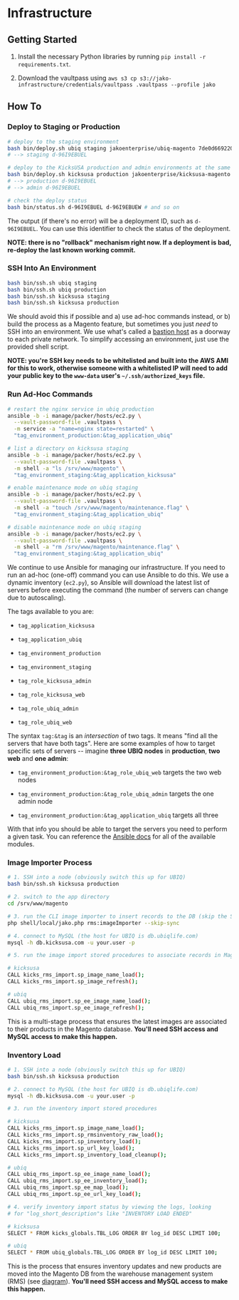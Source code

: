 # Infrastructure

## Getting Started

1. Install the necessary Python libraries by running `pip install -r requirements.txt`.

2. Download the vaultpass using `aws s3 cp s3://jako-infrastructure/credentials/vaultpass .vaultpass --profile jako`



## How To

### Deploy to Staging or Production

```sh
# deploy to the staging environment
bash bin/deploy.sh ubiq staging jakoenterprise/ubiq-magento 7de0d6692209457c5e0fd8897add2f9266346c0a
# --> staging d-96I9EBUEL

# deploy to the KicksUSA production and admin environments at the same time
bash bin/deploy.sh kicksusa production jakoenterprise/kicksusa-magento 7de0d6692209457c5e0fd8897add2f9266346c0a
# --> production d-96I9EBUEL
# --> admin d-96I9EBUEL

# check the deploy status
bash bin/status.sh d-96I9EBUEL d-96I9EBUEW # and so on
```

The output (if there's no error) will be a deployment ID, such as `d-96I9EBUEL`. You can use this identifier to check the status of the deployment.

**NOTE: there is no "rollback" mechanism right now. If a deployment is bad, re-deploy the last known working commit.**

### SSH Into An Environment

```sh
bash bin/ssh.sh ubiq staging
bash bin/ssh.sh ubiq production
bash bin/ssh.sh kicksusa staging
bash bin/ssh.sh kicksusa production
```

We should avoid this if possible and a) use ad-hoc commands instead, or b) build the process as a Magento feature, but sometimes you just _need_ to SSH into an environment. We use what's called a [bastion host](https://en.wikipedia.org/wiki/Bastion_host) as a doorway to each private network. To simplify accessing an environment, just use the provided shell script.

**NOTE: you're SSH key needs to be whitelisted and built into the AWS AMI for this to work, otherwise someone with a whitelisted IP will need to add your public key to the `www-data` user's `~/.ssh/authorized_keys` file.**

### Run Ad-Hoc Commands

```sh
# restart the nginx service in ubiq production
ansible -b -i manage/packer/hosts/ec2.py \
  --vault-password-file .vaultpass \
  -m service -a "name=nginx state=restarted" \
  "tag_environment_production:&tag_application_ubiq"

# list a directory on kicksusa staging
ansible -b -i manage/packer/hosts/ec2.py \
  --vault-password-file .vaultpass \
  -m shell -a "ls /srv/www/magento" \
  "tag_environment_staging:&tag_application_kicksusa"

# enable maintenance mode on ubiq staging
ansible -b -i manage/packer/hosts/ec2.py \
  --vault-password-file .vaultpass \
  -m shell -a "touch /srv/www/magento/maintenance.flag" \
  "tag_environment_staging:&tag_application_ubiq"

# disable maintenance mode on ubiq staging
ansible -b -i manage/packer/hosts/ec2.py \
  --vault-password-file .vaultpass \
  -m shell -a "rm /srv/www/magento/maintenance.flag" \
  "tag_environment_staging:&tag_application_ubiq"
```

We continue to use Ansible for managing our infrastructure. If you need to run an ad-hoc (one-off) command you can use Ansible to do this. We use a dynamic inventory (`ec2.py`), so Ansible will download the latest list of servers before executing the command (the number of servers can change due to autoscaling).

The tags available to you are:

- `tag_application_kicksusa`

- `tag_application_ubiq`

- `tag_environment_production`

- `tag_environment_staging`

- `tag_role_kicksusa_admin`

- `tag_role_kicksusa_web`

- `tag_role_ubiq_admin`

- `tag_role_ubiq_web`

The syntax `tag:&tag` is an _intersection_ of two tags. It means "find all the servers that have both tags". Here are some examples of how to target specific sets of servers -- imagine **three UBIQ nodes** in **production**, **two web** and **one admin**:

- `tag_environment_production:&tag_role_ubiq_web` targets the two web nodes

- `tag_environment_production:&tag_role_ubiq_admin` targets the one admin node

- `tag_environment_production:&tag_application_ubiq` targets all three

With that info you should be able to target the servers you need to perform a given task. You can reference the [Ansible docs](http://docs.ansible.com/ansible/modules_by_category.html) for all of the available modules.

### Image Importer Process

```sh
# 1. SSH into a node (obviously switch this up for UBIQ)
bash bin/ssh.sh kicksusa production

# 2. switch to the app directory
cd /srv/www/magento

# 3. run the CLI image importer to insert records to the DB (skip the S3 sync)
php shell/local/jako.php rms:imageImporter --skip-sync

# 4. connect to MySQL (the host for UBIQ is db.ubiqlife.com)
mysql -h db.kicksusa.com -u your.user -p

# 5. run the image import stored procedures to associate records in Magento

# kicksusa
CALL kicks_rms_import.sp_image_name_load();
CALL kicks_rms_import.sp_image_refresh();

# ubiq
CALL ubiq_rms_import.sp_ee_image_name_load();
CALL ubiq_rms_import.sp_ee_image_refresh();
```

This is a multi-stage process that ensures the latest images are associated to their products in the Magento database. **You'll need SSH access and MySQL access to make this happen.**

### Inventory Load

```sh
# 1. SSH into a node (obviously switch this up for UBIQ)
bash bin/ssh.sh kicksusa production

# 2. connect to MySQL (the host for UBIQ is db.ubiqlife.com)
mysql -h db.kicksusa.com -u your.user -p

# 3. run the inventory import stored procedures

# kicksusa
CALL kicks_rms_import.sp_image_name_load();
CALL kicks_rms_import.sp_rmsinventory_raw_load();
CALL kicks_rms_import.sp_inventory_load();
CALL kicks_rms_import.sp_url_key_load();
CALL kicks_rms_import.sp_inventory_load_cleanup();

# ubiq
CALL ubiq_rms_import.sp_ee_image_name_load();
CALL ubiq_rms_import.sp_ee_inventory_load();
CALL ubiq_rms_import.sp_ee_map_load();
CALL ubiq_rms_import.sp_ee_url_key_load();

# 4. verify inventory import status by viewing the logs, looking
# for "log_short_description"s like "INVENTORY LOAD ENDED"

# kicksusa
SELECT * FROM kicks_globals.TBL_LOG ORDER BY log_id DESC LIMIT 100;

# ubiq
SELECT * FROM ubiq_globals.TBL_LOG ORDER BY log_id DESC LIMIT 100;
```

This is the process that ensures inventory updates and new products are moved into the Magento DB from the warehouse management system (RMS) (see [diagram](https://docs.google.com/drawings/d/1RATPCf7aXYLFEkBYrMuZVwgQXGSmOsSlFLZNL4JplqA/edit)). **You'll need SSH access and MySQL access to make this happen.**
